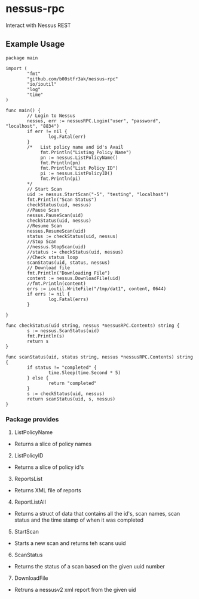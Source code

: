 nessus-rpc
==========

Interact with Nessus REST

## Example Usage

    package main

    import (
            "fmt"
            "github.com/b00stfr3ak/nessus-rpc"
            "io/ioutil"
            "log"
            "time"
    )

    func main() {
            // Login to Nessus
            nessus, err := nessusRPC.Login("user", "password", "localhost", "8834")
            if err != nil {
                    log.Fatal(err)
            }
            /*   List policy name and id's Avail
                 fmt.Println("Listing Policy Name")
                 pn := nessus.ListPolicyName()
                 fmt.Println(pn)
                 fmt.Println("List Policy ID")
                 pi := nessus.ListPolicyID()
                 fmt.Println(pi)
            */
            // Start Scan
            uid := nessus.StartScan("-5", "testing", "localhost")
            fmt.Println("Scan Status")
            checkStatus(uid, nessus)
            //Pause Scan
            nessus.PauseScan(uid)
            checkStatus(uid, nessus)
            //Resume Scan
            nessus.ResumeScan(uid)
            status := checkStatus(uid, nessus)
            //Stop Scan
            //nessus.StopScan(uid)
            //status := checkStatus(uid, nessus)
            //Check status loop
            scanStatus(uid, status, nessus)
            // Download file
            fmt.Println("Downloading File")
            content := nessus.DownloadFile(uid)
            //fmt.Println(content)
            errs := ioutil.WriteFile("/tmp/dat1", content, 0644)
            if errs != nil {
                    log.Fatal(errs)
            }

    }

    func checkStatus(uid string, nessus *nessusRPC.Contents) string {
            s := nessus.ScanStatus(uid)
            fmt.Println(s)
            return s
    }

    func scanStatus(uid, status string, nessus *nessusRPC.Contents) string {
            if status != "completed" {
                    time.Sleep(time.Second * 5)
            } else {
                    return "completed"
            }
            s := checkStatus(uid, nessus)
            return scanStatus(uid, s, nessus)
    }

### Package provides

1. ListPolicyName
  *  Returns a slice of policy names
2. ListPolicyID
  * Returns a slice of policy id's
3. ReportsList
  * Returns XML file of reports
4. ReportListAll
  * Returns a struct of data that contains all the id's, scan names, scan status and the time stamp of when it was completed
5. StartScan
  * Starts a new scan and returns teh scans uuid
6. ScanStatus
  * Returns the status of a scan based on the given uuid number
7. DownloadFile
  * Retruns a nessusv2 xml report from the given uid
